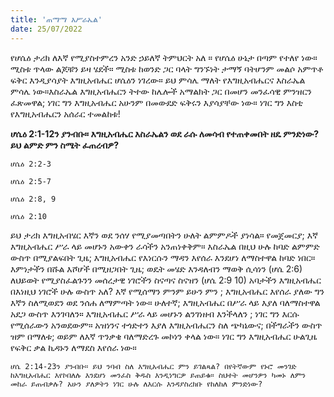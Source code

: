 ```yaml
---
title: 'ጠማማ እሥራኤል'
date: 25/07/2022
---
```


የሆሴዕ ታሪክ ለእኛ የሚያስተምረን አንድ ኃይለኛ ትምህርት አለ ። የሆሴዕ ሁኔታ በጣም የተለየ ነው። ሚስቱ ጥላው ልጆቹን ይዛ ሄደች። ሚስቱ ከወንድ ጋር ባላት ግንኙነት ታማኝ ባትሆንም መልሶ አምጥቶ ፍቅር እንዲያሳያት እግዚአብሔር ሆሴዕን ነገረው። ይህ ምሳሌ ማለት የእግዚአብሔርና እስራኤል ምሳሌ ነው።እስራኤል እግዚአብሔርን ትተው ከሌሎች አማልክት ጋር በመሆን መንፈሳዊ ምንዝርን ፈጽመዋል; ነገር ግን እግዚአብሔር አሁንም በመውደድ ፍቅሩን እያሳያቸው ነው። ነገር ግን እስቲ የእግዚአብሔርን አሰራር ተመልከቱ!

**ሆሴዕ 2:1-12ን ያንብቡ። እግዚአብሔር እስራኤልን ወደ ራሱ ለመሳብ የተጠቀመበት ዘዴ ምንድነው? ይህ ልምድ ምን ስሜት ፈጠረብዎ?**

`ሆሴዕ 2:2-3`

`ሆሴዕ 2:5-7`

`ሆሴዕ 2:8, 9`

`ሆሴዕ 2:10`

ይህ ታሪክ እግዚአብሄር እኛን ወደ ንሰሃ የሚያመጣበትን ሁለት ልምምዶች ያነሳል። የመጀመርያ; እኛ እግዚአብሔር ሥራ ላይ መሆኑን አውቀን ራሳችን አንጠነቀቅም። እስራኤል በዚህ ሁሉ ከባድ ልምምድ ውስጥ በሚያልፍበት ጊዜ; እግዚአብሔር የእነርሱን ማዳን እየሰራ እንደሆነ ለማስተዋል ከባድ ነበር። እምነታችን በሹል እሾሆች በሚዘጋበት ጊዜ; ወዴት መሄድ እንዳለብን ማወቅ ሲሳነን (ሆሴ 2:6) ለህይወት የሚያስፈልጉንን መሰረታዊ ነገሮችን ስናጣና ስናዝን (ሆሴ 2:9 10) አባታችን እግዚአብሔር በእነዚህ ነገሮች ሁሉ ውስጥ አለ? እኛ የሚሰማን ምንም ይሁን ምን ; እግዚአብሔር እየሰራ ያለው ግን እኛን ስለሚወደን ወደ ንሰሐ ለማምጣት ነው። ሁለተኛ; እግዚአብሔር በሥራ ላይ እያለ ባለማስተዋል አደጋ ውስጥ እንገባለን። እግዚአብሔር ሥራ ላይ መሆኑን ልንገነዘብ እንችላለን ; ነገር ግን እርሱ የሚሰራውን አንወደውም። አዝነንና ተጎድተን እያለ እግዚአብሔርን ስለ ጭካኔውና; በችግራችን ውስጥ ዝም በማለቱ; ወይም ለእኛ ጥንቃቄ ባለማድረጉ መኮነን ቀላል ነው። ነገር ግን እግዚአብሔር ሁልጊዜ የፍቅር ቃል ኪዳኑን ለማደስ እየሰራ ነው። 

`ሆሴ 2:14-23ን ያንብቡ። ይህ ንባብ ስለ እግዚአብሔር ምን ይገልጻል? በየትኛውም የኑሮ መንገድ ከእግዚአብሔር እየኮበለሉ እንደሆነ መንፈስ ቅዱስ እንዲነግርዎ ይጠይቁ። ስህተት መሆንዎን ካመኑ ለምን መከራ ይጠብቃሉ? አሁን ያለዎትን ነገር ሁሉ ለእርሱ እንዳያስረክቡ የከለከለ ምንድነው?`